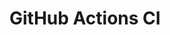 # GitHub Actions CI


































































































































































































































































































































































































































































































































































































































































































































































































































































































































































































































































































































































































































































































































































































































































































































































































































































































































































































































































































































































































































































































































































































































































































































































































































































































































































































































